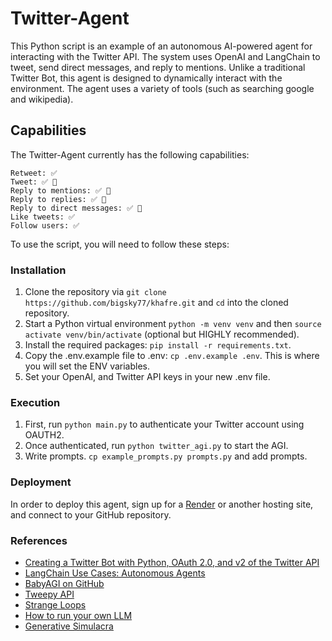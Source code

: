 # Twitter-Agent

This Python script is an example of an autonomous AI-powered agent for interacting with the Twitter API. The system uses OpenAI and LangChain to tweet, send direct messages, and reply to mentions. Unlike a traditional Twitter Bot, this agent is designed to dynamically interact with the environment.  The agent uses a variety of tools (such as searching google and wikipedia). 

## Capabilities

 The Twitter-Agent currently has the following capabilities: 

    Retweet: ✅ 
    Tweet: ✅ 🤖
    Reply to mentions: ✅ 🤖
    Reply to replies: ✅ 🤖
    Reply to direct messages: ✅ 🤖
    Like tweets: ✅ 
    Follow users: ✅ 

To use the script, you will need to follow these steps:

### Installation

1. Clone the repository via `git clone https://github.com/bigsky77/khafre.git` and `cd` into the cloned repository.
2. Start a Python virtual environment `python -m venv venv` and then `source activate venv/bin/activate` (optional but HIGHLY recommended).
3. Install the required packages: `pip install -r requirements.txt`.
4. Copy the .env.example file to .env: `cp .env.example .env`. This is where you will set the ENV variables.
5. Set your OpenAI, and Twitter API keys in your new .env file.

### Execution

1. First, run `python main.py` to authenticate your Twitter account using OAUTH2.
2. Once authenticated, run `python twitter_agi.py` to start the AGI.
3. Write prompts.  `cp example_prompts.py prompts.py` and add prompts.

### Deployment

In order to deploy this agent, sign up for a [Render](https://render.com/) or another hosting site, and connect to your GitHub repository.

### References

- [Creating a Twitter Bot with Python, OAuth 2.0, and v2 of the Twitter API](https://developer.twitter.com/en/docs/tutorials/creating-a-twitter-bot-with-python--oauth-2-0--and-v2-of-the-twi)
- [LangChain Use Cases: Autonomous Agents](https://python.langchain.com/en/latest/use_cases/autonomous_agents.html)
- [BabyAGI on GitHub](https://github.com/yoheinakajima/babyagi)
- [Tweepy API](https://docs.tweepy.org/en/stable/api.html)
- [Strange Loops](https://en.wikipedia.org/wiki/Strange_loop)
- [How to run your own LLM](https://blog.rfox.eu/en/Programming/How_to_run_your_own_LLM_GPT.html)
- [Generative Simulacra](https://arxiv.org/abs/2304.03442)

